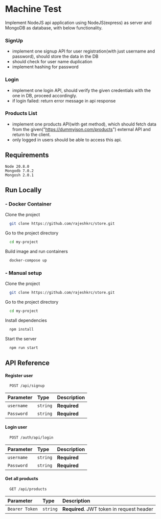 
# Machine Test

Implement NodeJS api application using NodeJS(express) as server and MongoDB as database, with below functionality.

### SignUp
- implement one signup API for user registration(with just username and password), should store the data in the DB
- should check for user name duplication 
- implement hashing for password 
### Login
- implement one login API, should verify the given credentials with the one in DB, proceed accordingly.
- if login failed: return error message in api response
### Products List
- implement one products API(with get method), which should fetch data from the given("https://dummyjson.com/products") external API and return to the client.
- only logged in users should be able to access this api. 




## Requirements

```
Node 20.8.0
Mongodb 7.0.2
Mongosh 2.0.1
```

## Run Locally

### - Docker Container
Clone the project

```bash
  git clone https://github.com/rajeshkrc/store.git
```

Go to the project directory

```bash
  cd my-project
```

Build image and run containers 

```bash
  docker-compose up
```

### - Manual setup 
Clone the project

```bash
  git clone https://github.com/rajeshkrc/store.git
```

Go to the project directory

```bash
  cd my-project
```

Install dependencies

```bash
  npm install
```

Start the server

```bash
  npm run start
```


## API Reference

#### Register user

```http
  POST /api/signup
```

| Parameter | Type     | Description                |
| :-------- | :------- | :------------------------- |
| `username` | `string` | **Required** |
| `Password` | `string` | **Required** |

#### Login user

```http
  POST /auth/api/login
```

| Parameter | Type     | Description                |
| :-------- | :------- | :------------------------- |
| `username` | `string` | **Required** |
| `Password` | `string` | **Required** |

#### Get all products

```http
  GET /api/products
```

| Parameter | Type     | Description                |
| :-------- | :------- | :------------------------- |
| `Bearer Token` | `string` | **Required**. JWT token in request header |
